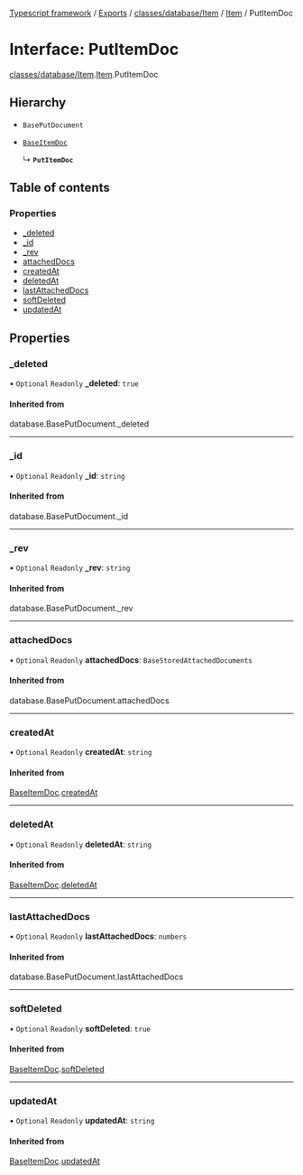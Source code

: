 [Typescript framework](../index.md) / [Exports](../modules.md) / [classes/database/Item](../modules/classes_database_Item.md) / [Item](../modules/classes_database_Item.Item.md) / PutItemDoc

# Interface: PutItemDoc

[classes/database/Item](../modules/classes_database_Item.md).[Item](../modules/classes_database_Item.Item.md).PutItemDoc

## Hierarchy

- `BasePutDocument`

- [`BaseItemDoc`](classes_database_Item.BaseItemDoc.md)

  ↳ **`PutItemDoc`**

## Table of contents

### Properties

- [\_deleted](classes_database_Item.Item.PutItemDoc.md#_deleted)
- [\_id](classes_database_Item.Item.PutItemDoc.md#_id)
- [\_rev](classes_database_Item.Item.PutItemDoc.md#_rev)
- [attachedDocs](classes_database_Item.Item.PutItemDoc.md#attacheddocs)
- [createdAt](classes_database_Item.Item.PutItemDoc.md#createdat)
- [deletedAt](classes_database_Item.Item.PutItemDoc.md#deletedat)
- [lastAttachedDocs](classes_database_Item.Item.PutItemDoc.md#lastattacheddocs)
- [softDeleted](classes_database_Item.Item.PutItemDoc.md#softdeleted)
- [updatedAt](classes_database_Item.Item.PutItemDoc.md#updatedat)

## Properties

### \_deleted

• `Optional` `Readonly` **\_deleted**: ``true``

#### Inherited from

database.BasePutDocument.\_deleted

___

### \_id

• `Optional` `Readonly` **\_id**: `string`

#### Inherited from

database.BasePutDocument.\_id

___

### \_rev

• `Optional` `Readonly` **\_rev**: `string`

#### Inherited from

database.BasePutDocument.\_rev

___

### attachedDocs

• `Optional` `Readonly` **attachedDocs**: `BaseStoredAttachedDocuments`

#### Inherited from

database.BasePutDocument.attachedDocs

___

### createdAt

• `Optional` `Readonly` **createdAt**: `string`

#### Inherited from

[BaseItemDoc](classes_database_Item.BaseItemDoc.md).[createdAt](classes_database_Item.BaseItemDoc.md#createdat)

___

### deletedAt

• `Optional` `Readonly` **deletedAt**: `string`

#### Inherited from

[BaseItemDoc](classes_database_Item.BaseItemDoc.md).[deletedAt](classes_database_Item.BaseItemDoc.md#deletedat)

___

### lastAttachedDocs

• `Optional` `Readonly` **lastAttachedDocs**: `numbers`

#### Inherited from

database.BasePutDocument.lastAttachedDocs

___

### softDeleted

• `Optional` `Readonly` **softDeleted**: ``true``

#### Inherited from

[BaseItemDoc](classes_database_Item.BaseItemDoc.md).[softDeleted](classes_database_Item.BaseItemDoc.md#softdeleted)

___

### updatedAt

• `Optional` `Readonly` **updatedAt**: `string`

#### Inherited from

[BaseItemDoc](classes_database_Item.BaseItemDoc.md).[updatedAt](classes_database_Item.BaseItemDoc.md#updatedat)
